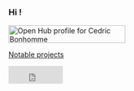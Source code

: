 ### Hi !

<a target="_blank" href="https://www.openhub.net/accounts/cedricbonhomme?ref=sample"><img alt='Open Hub profile for Cedric Bonhomme' border='0' height='35' src='https://www.openhub.net/accounts/cedricbonhomme/widgets/account_detailed?format=gif&amp;ref=sample' width='230'>
</a>

[Notable projects](https://wiki.cedricbonhomme.org/software)

<iframe src="https://github.com/sponsors/cedricbonhomme/button" title="Sponsor cedricbonhomme" height="35" width="107" style="border: 0;"></iframe>
